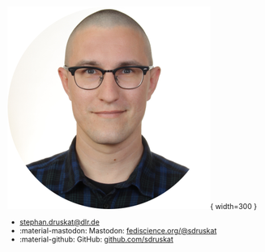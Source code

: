 ![Portrait photo of Stephan Druskat](assets/images/portrait-round.png){ width=300 }

- [stephan.druskat@dlr.de](mailto:stephan.druskat@dlr.de)
- :material-mastodon: Mastodon: [fediscience.org/@sdruskat](https://fediscience.org/@sdruskat)
- :material-github: GitHub: [github.com/sdruskat](https://github.com/sdruskat)
